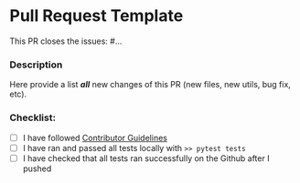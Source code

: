 # Pull Request Template

This PR closes the issues: #...

### Description

Here provide a list **_all_** new changes of this PR (new files, new utils, bug fix, etc).

### Checklist:

- [ ] I have followed [Contributor Guidelines](https://github.com/nestauk/nesta_ds_utils/blob/dev/CONTRIBUTING.md)
- [ ] I have ran and passed all tests locally with `>> pytest tests`
- [ ] I have checked that all tests ran successfully on the Github after I pushed
